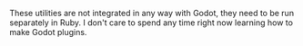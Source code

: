 These utilities are not integrated in any way with Godot, they need to be run separately in Ruby. I
don't care to spend any time right now learning how to make Godot plugins.